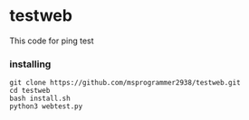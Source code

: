 # testweb
This code for ping test
### installing
```
git clone https://github.com/msprogrammer2938/testweb.git
cd testweb
bash install.sh
python3 webtest.py
